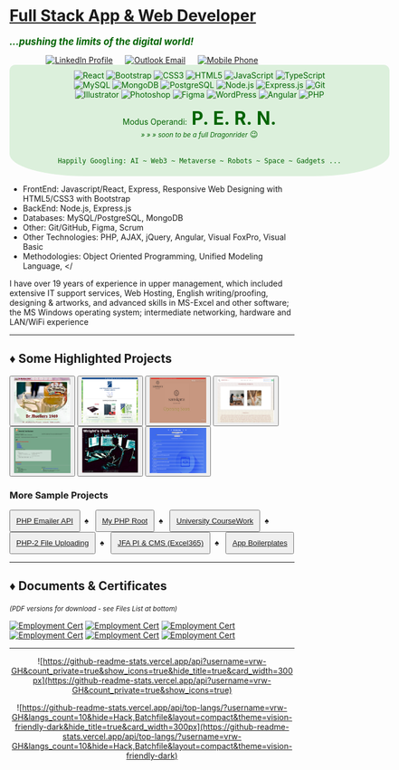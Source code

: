 # [Full Stack App & Web Developer](https://vrw-gh.github.io/vrw-GH/ "View My Page")

<i style="color: darkgreen; font-size: 1.2em; text-shadow: 2px 2px 2px 2px white;"><b> ...pushing the limits of the digital world!</b></i>
<div id="badges" align="center" style="margin:0, padding:0">
  <a href="https://www.linkedin.com/in/victor-r-wright/" target="_blank">
    <img src="https://img.shields.io/badge/Victor%20Wright-blue?logo=linkedin&logoColor=white" alt="LinkedIn Profile"/></a>
  &emsp;
  <a href="mailto:victor.wright@outlook.de" target="_blank">
    <img src="https://img.shields.io/badge/Email-magenta?logo=microsoftoutlook&logoColor=white" alt="Outlook Email"/></a>
  &emsp;
  <a href="tel:+49-176-46774278" target="_blank">
    <img src="https://img.shields.io/badge/📞%20(Germany)%200176%204677%204278-cyan" alt="Mobile Phone"/></a>
</div>
<div style="display: flex; flex-wrap: wrap; width: 70vw; max-width: 700px; margin: 0 auto; text-align: center; justify-content: center; background-color: rgb(220, 240, 220); border-radius: 10px 10px 20% 20%; color: darkgreen;">
    <div style="max-width: 450px; justify-content: center; padding: 10px;">
        <img src="https://www.svgrepo.com/download/439290/react.svg" alt="React" height="50" />
        <img  src="https://www.svgrepo.com/download/378490/bootstrap-fill.svg" alt="Bootstrap" height="50" />
        <img  src="https://www.svgrepo.com/download/452185/css-3.svg" alt="CSS3" height="50" />
        <img  src="https://www.svgrepo.com/download/452228/html-5.svg" alt="HTML5" height="50" />
        <img  src="https://www.svgrepo.com/download/349419/javascript.svg" alt="JavaScript" height="50" />
        <img src="https://www.svgrepo.com/download/349540/typescript.svg" alt="TypeScript" height="50" />
        <img  src="https://www.svgrepo.com/download/303251/mysql-logo.svg" alt="MySQL" height="50" />
        <img src="https://www.svgrepo.com/download/439231/mongodb.svg" alt="MongoDB" height="50" />
        <img src="https://www.svgrepo.com/download/439268/postgresql.svg" alt="PostgreSQL" height="50" />
        <img  src="https://www.svgrepo.com/download/376337/node-js.svg" alt="Node.js" height="50" />
        <img  src="https://www.svgrepo.com/download/353724/express.svg" alt="Express.js" height="50" />
        <img src="https://www.svgrepo.com/download/452210/git.svg" alt="Git" height="50" />
        <img src="https://www.svgrepo.com/download/452147/adobe-illustrator.svg" alt="Illustrator" height="50" />
        <img  src="https://www.svgrepo.com/download/373968/photoshop.svg" alt="Photoshop" height="50" />
        <img  src="https://www.svgrepo.com/download/448222/figma.svg" alt="Figma" height="50" />
        <img  src="https://www.svgrepo.com/download/349568/wordpress.svg" alt="WordPress" height="50" />
        <img  src="https://www.svgrepo.com/download/353396/angular-icon.svg" alt="Angular" height="50" />
        <img  src="https://www.svgrepo.com/download/354180/php.svg" alt="PHP" height="50" />
        <br>
        <p style="padding-bottom: 0;">
            Modus Operandi: &nbsp;<strong style="font-size: 2rem">P.&nbsp;E.&nbsp;R.&nbsp;N.</strong>
            <br>
            <i style="padding-top: 0;"><small>» » » soon to be a full Dragonrider</small></i>&nbsp;😉
        </P>
    </div>
    <p style="margin: 5px 3vw 20px;">
    <code>Happily Googling: AI&nbsp;~&nbsp;Web3&nbsp;~ Metaverse&nbsp;~&nbsp;Robots&nbsp;~ Space&nbsp;~ Gadgets&nbsp;...</code>
    </p>
</div>

* FrontEnd: Javascript/React, Express, Responsive Web Designing with HTML5/CSS3 with Bootstrap
* BackEnd: Node.js, Express.js
* Databases: MySQL/PostgreSQL, MongoDB
* Other: Git/GitHub, Figma, Scrum
* Other Technologies: PHP, AJAX, jQuery, Angular, Visual FoxPro, Visual Basic
* Methodologies: Object Oriented Programming, Unified Modeling Language, </

I have over 19 years of experience in upper management, which included extensive IT support services, Web Hosting, English writing/proofing, designing & artworks, and advanced skills in MS-Excel and other software; the MS Windows operating system; intermediate networking, hardware and LAN/WiFi experience

---

## ♦ Some Highlighted Projects

<button><a href="https://vrw-gh.github.io/drmuellers1969/" target="_blank" title="Dr. Muellers 1969">
    <img src="https://raw.githubusercontent.com/vrw-GH/assets/main/repo-media/drmuellers1969/Screenshot.png" width=100 height=80></a></button>
<button><a href="https://vrw-gh.github.io/jfalanka/" target="_blank" title="JFA Lanka Home Page">
    <img src="https://raw.githubusercontent.com/vrw-GH/assets/main/repo-media/jfalanka/Screenshot.png" width=100 height=80></a></button>
<button><a href="https://vrw-gh.github.io/sanskara/" target="_blank" title="Sanskara Front End (with Email-home)">
    <img src="https://raw.githubusercontent.com/vrw-GH/assets/main/repo-media/sanskara/Screenshot.png" width=100 height=80></a></button>
<button><a href="https://vrw-gh.github.io/final-project-wd020/" target="_blank" title="Share My Food">
    <img src="https://raw.githubusercontent.com/vrw-GH/assets/main/repo-media/share-my-food/Screenshot.png" width=100 height=80></a></button>
<button><a href="https://vrw-gh.github.io/sharemyfood-backend/" target="_blank" title="Backend API for ShareMyFood">
    <img src="https://raw.githubusercontent.com/vrw-GH/assets/main/repo-media/share-my-food/Screenshot2.png" width=100 height=80></a></button>
<button><a href="https://vrw-gh.github.io/WD-Home/" target="_blank" title="Wrights-Desk (Personal Site)">
    <img src="https://raw.githubusercontent.com/vrw-GH/assets/main/repo-media/WD-home/Screenshot.png" width=100 height=80></a></button>
<button><a href="https://vrw-gh.github.io/hacker-news/" target="_blank" title="My Hacker News (Coding project)">
    <img src="https://raw.githubusercontent.com/vrw-GH/assets/main/repo-media/hacker-news/Screenshot.png" width=100 height=80></a></button>
<br>

### More Sample Projects

<button style="padding: 10px"><a href="https://vrw-gh.github.io/php-emailer/" target="_blank">PHP Emailer API</a></button>&nbsp; ♠ &nbsp;
<button style="padding: 10px"><a href="https://vrw-gh.github.io/my-php-root/" target="_blank">My PHP Root</a></button>&nbsp; ♠ &nbsp;
<button style="padding: 10px"><a href="https://vrw-gh.github.io/UOM/" target="_blank">University CourseWork</a></button>&nbsp; ♠ &nbsp;
<button style="padding: 10px"><a href="https://vrw-gh.github.io/php-p2/" target="_blank">PHP-2 File Uploading</a></button>&nbsp; ♠ &nbsp;
<button style="padding: 10px"><a href="https://vrw-gh.github.io/jfa-pi-cms/" target="_blank">JFA PI & CMS (Excel365)</a></button>&nbsp; ♠ &nbsp;
<button style="padding: 10px"><a href="https://vrw-gh.github.io/BOILERPLATES/" target="_blank">App Boilerplates</a></button>

---

## ♦ Documents & Certificates

<small><i>(PDF versions for download - see Files List at bottom)</i></small>

[<img src="https://raw.githubusercontent.com/vrw-GH/vrw-GH/main/resume/cv_vw-en.jpg?raw=true" alt="Employment Cert" width="auto" height="100px">](https://raw.githubusercontent.com/vrw-GH/vrw-GH/main/resume/cv_vw-en.jpg?raw=true "Curriculum Vitae")
[<img src="https://raw.githubusercontent.com/vrw-GH/vrw-GH/main/certificates/Victor_Wright-Recommendation_letter.jpg?raw=true" alt="Employment Cert" width="auto" height="100px">](https://raw.githubusercontent.com/vrw-GH/vrw-GH/main/certificates/Victor_Wright-Recommendation_letter.jpg?raw=true "Letter of Recommendation")
[<img src="https://raw.githubusercontent.com/vrw-GH/vrw-GH/main/certificates/WBS-certificate_FS_Web_%26_App_Dev.jpg?raw=true" alt="Employment Cert" width="auto" height="100px">](https://raw.githubusercontent.com/vrw-GH/vrw-GH/main/certificates/WBS-certificate_FS_Web_%26_App_Dev.jpg?raw=true "Graduation Certificate - WBS Coding School")
[<img src="https://raw.githubusercontent.com/vrw-GH/vrw-GH/main/certificates/Front-End_Web_Development_E-Certificate.jpg?raw=true" alt="Employment Cert" width="auto" height="100px">](https://raw.githubusercontent.com/vrw-GH/vrw-GH/main/certificates/Front-End_Web_Development_E-Certificate.jpg?raw=true "Front End Web Dev (University of Moratuwa)")
[<img src="https://raw.githubusercontent.com/vrw-GH/vrw-GH/main/certificates/TutorialsPoint_Cert-Fundementals_of_PHP.jpg?raw=true" alt="Employment Cert" width="auto" height="100px">](https://raw.githubusercontent.com/vrw-GH/vrw-GH/main/certificates/TutorialsPoint_Cert-Fundementals_of_PHP.jpg?raw=true "Fundementals of PHP")
[<img src="https://github.com/vrw-GH/vrw-GH/raw/main/certificates/JFA_Emp-Certificate.jpg?raw=true" alt="Employment Cert" width="auto" height="100px">](https://github.com/vrw-GH/vrw-GH/raw/main/certificates/JFA_Emp-Certificate.jpg?raw=true "JFA Employment Certificate")

---

<div align="center">

![https://github-readme-stats.vercel.app/api?username=vrw-GH&count_private=true&show_icons=true&hide_title=true&card_width=300px](https://github-readme-stats.vercel.app/api?username=vrw-GH&count_private=true&show_icons=true)

![https://github-readme-stats.vercel.app/api/top-langs/?username=vrw-GH&langs_count=10&hide=Hack,Batchfile&layout=compact&theme=vision-friendly-dark&hide_title=true&card_width=300px](https://github-readme-stats.vercel.app/api/top-langs/?username=vrw-GH&langs_count=10&hide=Hack,Batchfile&layout=compact&theme=vision-friendly-dark)

</div>
